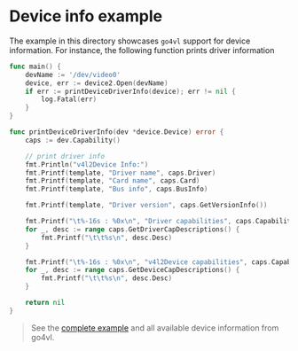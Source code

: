 # Device info example

The example in this directory showcases `go4vl` support for device information. For instance, the following function prints driver information

```go
func main() {
    devName := '/dev/video0'
    device, err := device2.Open(devName)
    if err := printDeviceDriverInfo(device); err != nil {
        log.Fatal(err)
    }
}

func printDeviceDriverInfo(dev *device.Device) error {
	caps := dev.Capability()

	// print driver info
	fmt.Println("v4l2Device Info:")
	fmt.Printf(template, "Driver name", caps.Driver)
	fmt.Printf(template, "Card name", caps.Card)
	fmt.Printf(template, "Bus info", caps.BusInfo)

	fmt.Printf(template, "Driver version", caps.GetVersionInfo())

	fmt.Printf("\t%-16s : %0x\n", "Driver capabilities", caps.Capabilities)
	for _, desc := range caps.GetDriverCapDescriptions() {
		fmt.Printf("\t\t%s\n", desc.Desc)
	}

	fmt.Printf("\t%-16s : %0x\n", "v4l2Device capabilities", caps.Capabilities)
	for _, desc := range caps.GetDeviceCapDescriptions() {
		fmt.Printf("\t\t%s\n", desc.Desc)
	}

	return nil
}
```

> See the [complete example](./devinfo.go) and all available device information from go4vl.